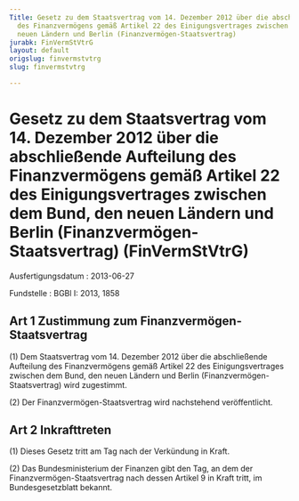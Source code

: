 ```yaml
---
Title: Gesetz zu dem Staatsvertrag vom 14. Dezember 2012 über die abschließende Aufteilung
  des Finanzvermögens gemäß Artikel 22 des Einigungsvertrages zwischen dem Bund, den
  neuen Ländern und Berlin (Finanzvermögen-Staatsvertrag)
jurabk: FinVermStVtrG
layout: default
origslug: finvermstvtrg
slug: finvermstvtrg

---
```


# Gesetz zu dem Staatsvertrag vom 14. Dezember 2012 über die abschließende Aufteilung des Finanzvermögens gemäß Artikel 22 des Einigungsvertrages zwischen dem Bund, den neuen Ländern und Berlin (Finanzvermögen-Staatsvertrag) (FinVermStVtrG)

Ausfertigungsdatum
:   2013-06-27

Fundstelle
:   BGBl I: 2013, 1858


## Art 1 Zustimmung zum Finanzvermögen-Staatsvertrag

(1) Dem Staatsvertrag vom 14. Dezember 2012 über die abschließende
Aufteilung des Finanzvermögens gemäß Artikel 22 des Einigungsvertrages
zwischen dem Bund, den neuen Ländern und Berlin (Finanzvermögen-
Staatsvertrag) wird zugestimmt.

(2) Der Finanzvermögen-Staatsvertrag wird nachstehend veröffentlicht.


## Art 2 Inkrafttreten

(1) Dieses Gesetz tritt am Tag nach der Verkündung in Kraft.

(2) Das Bundesministerium der Finanzen gibt den Tag, an dem der
Finanzvermögen-Staatsvertrag nach dessen Artikel 9 in Kraft tritt, im
Bundesgesetzblatt bekannt.

